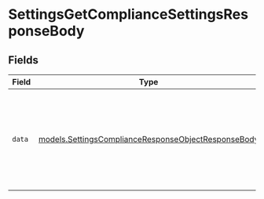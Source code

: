 # SettingsGetComplianceSettingsResponseBody


## Fields

| Field                                                                                                            | Type                                                                                                             | Required                                                                                                         | Description                                                                                                      |
| ---------------------------------------------------------------------------------------------------------------- | ---------------------------------------------------------------------------------------------------------------- | ---------------------------------------------------------------------------------------------------------------- | ---------------------------------------------------------------------------------------------------------------- |
| `data`                                                                                                           | [models.SettingsComplianceResponseObjectResponseBody](../models/settingscomplianceresponseobjectresponsebody.md) | :heavy_check_mark:                                                                                               | Information set here will be displayed in roadside inspections and in the transferred US DOT datafile.           |